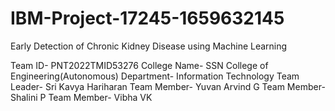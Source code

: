 # IBM-Project-17245-1659632145
Early Detection of Chronic Kidney Disease using Machine Learning
             
Team ID- PNT2022TMID53276
College Name- SSN College of Engineering(Autonomous)
Department- Information Technology
Team Leader- Sri Kavya Hariharan
Team Member- Yuvan Arvind G
Team Member- Shalini P
Team Member- Vibha VK
